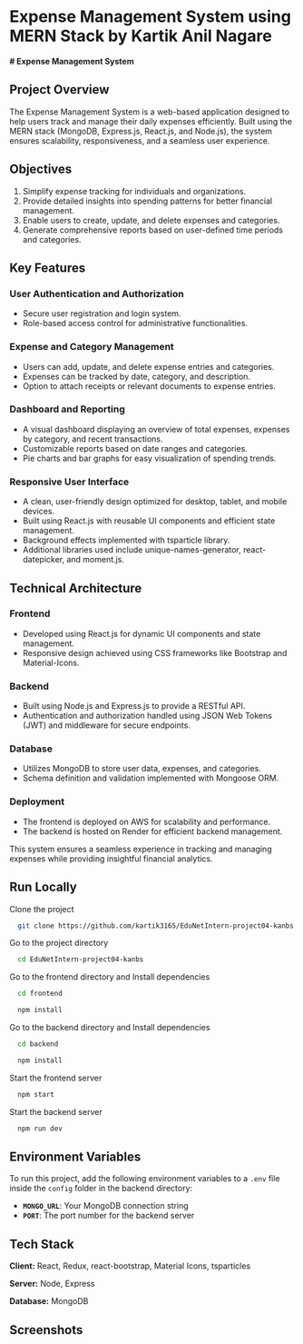 
# Expense Management System using MERN Stack by Kartik Anil Nagare


**# Expense Management System**  

## **Project Overview**  
The Expense Management System is a web-based application designed to help users track and manage their daily expenses efficiently. Built using the MERN stack (MongoDB, Express.js, React.js, and Node.js), the system ensures scalability, responsiveness, and a seamless user experience.

## **Objectives**  
1. Simplify expense tracking for individuals and organizations.  
2. Provide detailed insights into spending patterns for better financial management.  
3. Enable users to create, update, and delete expenses and categories.  
4. Generate comprehensive reports based on user-defined time periods and categories.  

## **Key Features**  

### **User Authentication and Authorization**  
- Secure user registration and login system.  
- Role-based access control for administrative functionalities.  

### **Expense and Category Management**  
- Users can add, update, and delete expense entries and categories.  
- Expenses can be tracked by date, category, and description.  
- Option to attach receipts or relevant documents to expense entries.  

### **Dashboard and Reporting**  
- A visual dashboard displaying an overview of total expenses, expenses by category, and recent transactions.  
- Customizable reports based on date ranges and categories.  
- Pie charts and bar graphs for easy visualization of spending trends.  

### **Responsive User Interface**  
- A clean, user-friendly design optimized for desktop, tablet, and mobile devices.  
- Built using React.js with reusable UI components and efficient state management.  
- Background effects implemented with tsparticle library.  
- Additional libraries used include unique-names-generator, react-datepicker, and moment.js.  

## **Technical Architecture**  

### **Frontend**  
- Developed using React.js for dynamic UI components and state management.  
- Responsive design achieved using CSS frameworks like Bootstrap and Material-Icons.  

### **Backend**  
- Built using Node.js and Express.js to provide a RESTful API.  
- Authentication and authorization handled using JSON Web Tokens (JWT) and middleware for secure endpoints.  

### **Database**  
- Utilizes MongoDB to store user data, expenses, and categories.  
- Schema definition and validation implemented with Mongoose ORM.  

### **Deployment**  
- The frontend is deployed on AWS for scalability and performance.  
- The backend is hosted on Render for efficient backend management.  

This system ensures a seamless experience in tracking and managing expenses while providing insightful financial analytics.



## Run Locally

Clone the project

```bash
  git clone https://github.com/kartik3165/EduNetIntern-project04-kanbs.git
```

Go to the project directory

```bash
  cd EduNetIntern-project04-kanbs
```

Go to the frontend directory and Install dependencies

```bash
  cd frontend
```
```bash
  npm install
```

Go to the backend directory and Install dependencies

```bash
  cd backend
```
```bash
  npm install
```

Start the frontend server

```bash
  npm start
```


Start the backend server

```bash
  npm run dev
```

## Environment Variables  

To run this project, add the following environment variables to a `.env` file inside the `config` folder in the backend directory:  

- **`MONGO_URL`**: Your MongoDB connection string  
- **`PORT`**: The port number for the backend server  

## Tech Stack

**Client:** React, Redux, react-bootstrap, Material Icons, tsparticles

**Server:** Node, Express

**Database:** MongoDB


## Screenshots


